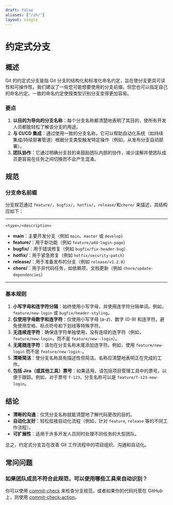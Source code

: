 ```yaml
---
draft: false
aliases: ["/zh/"]
layout: single
---
```


# 约定式分支

## 概述

Git 的约定式分支是指 Git 分支的结构化和标准化命名约定，旨在使分支更具可读性和可操作性。我们建议了一些您可能想要使用的分支前缀，但您也可以指定自己的命名约定。一致的命名约定使按类型识别分支变得更加容易。

### 要点

1. **以目的为导向的分支名称**：每个分支名称都清楚地表明了其目的，使所有开发人员都能轻松了解该分支的用途。
2. **与 CI/CD 集成**：通过使用一致的分支名称，它可以帮助自动化系统（如持续集成/持续部署管道）根据分支类型触发特定操作（例如，从发布分支自动部署）。
3. **团队协作**：它通过明确分支目的来鼓励团队内部的协作，减少误解并使团队成员更容易在任务之间切换而不会产生混淆。

## 规范

### 分支命名前缀

分支规范通过 `feature/`，`bugfix/`，`hotfix/`，`release/`和`chore/` 来描述，其结构应如下：

---

```
<type>/<description>
```

- **main**：主要开发分支（例如 `main`、`master` 或 `develop`）
- **feature/**：用于新功能（例如 `feature/add-login-page`）
- **bugfix/**：用于错误修复（例如 `bugfix/fix-header-bug`）
- **hotfix/**：用于紧急修复（例如 `hotfix/security-patch`）
- **release/**：用于准备发布的分支（例如 `release/v1.2.0`）
- **chore/**：用于非代码任务，如依赖项、文档更新（例如 `chore/update-dependencies`）

---

### 基本规则

1. **小写字母和连字符分隔**：始终使用小写字母，并使用连字符分隔单词。例如，`feature/new-login` 或 `bugfix/header-styling`。
2. **仅使用字母数字和连字符**：仅使用小写字母 (a-z)、数字 (0-9) 和连字符。避免使用空格、标点符号和下划线等特殊字符。
3. **无连续连字符**：确保连字符单独使用，没有连续的连字符（例如，`feature/new-login`，而不是 `feature/new--login`）。
4. **无尾随连字符**：请勿在分支名称末尾添加连字符。例如，使用 `feature/new-login` 而不是 `feature/new-login-`。
5. **清晰简洁**：使分支名称具有描述性但简洁。名称应清楚地表明正在完成的工作。
6. **包括 Jira（或其他工具）票号**：如果适用，请包括项目管理工具中的票号，以便于跟踪。例如，对于票号 `T-123`，分支名称可以是 `feature/T-123-new-login`。

## 结论

- **清晰的沟通**：仅凭分支名称就能清楚地了解代码更改的目的。
- **自动化友好**：轻松挂接自动化流程（例如，针对 `feature`, `release` 等的不同工作流程）。
- **可扩展性**：适用于许多开发人员同时处理不同任务的大型团队。

总之，约定式分支旨在改善 Git 工作流程中的项目组织、沟通和自动化。

## 常问问题

### 如果团队成员不符合此规范，可以使用哪些工具来自动识别？

你可以使用 [commit-check](https://github.com/commit-check/commit-check) 来检查分支规范，或者如果你的代码托管在 GitHub 上，则使用 [commit-check-action](https://github.com/commit-check/commit-check-action)。